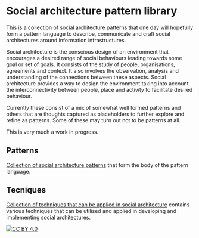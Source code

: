 # Social architecture pattern library

This is a collection of social architecture patterns that one day will hopefully form a pattern language to describe, communicate and craft social architectures around information infrastructures.

Social architecture is the conscious design of an environment that encourages a desired range of social behaviours leading towards some goal or set of goals.  It consists of the study of people, organisations, agreements and context.  It also involves the observation, analysis and understanding of the connections between these aspects.  Social architecture provides a way to design the environment taking into account the interconnectivity between people, place and activity to facilitate desired behaviour.

Currently these consist of a mix of somewhat well formed patterns and others that are thoughts captured as placeholders to further explore and refine as patterns.  Some of these may turn out not to be patterns at all.

This is very much a work in progress.


## Patterns

[Collection of social architecture patterns](./patterns/README.md) that form the body of the pattern language.

## Tecniques

[Collection of techniques that can be applied in social architecture](./techniques/README.md) contains various techniques that can be utilised and applied in developing and
implementing social architectures.

[![CC BY 4.0][cc-by-image]][cc-by]

[cc-by]: http://creativecommons.org/licenses/by/4.0/
[cc-by-image]: https://i.creativecommons.org/l/by/4.0/88x31.png

